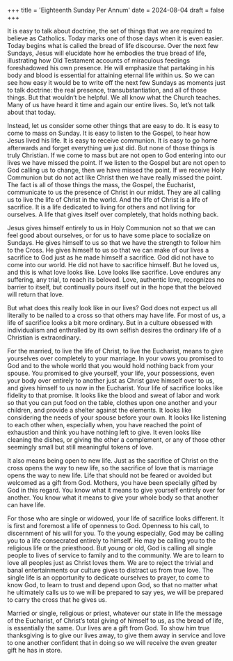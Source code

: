 +++
title = 'Eighteenth Sunday Per Annum'
date = 2024-08-04
draft = false
+++

It is easy to talk about doctrine, the set of things that we are required to believe as Catholics. Today marks one of those days when it is even easier. Today begins what is called the bread of life discourse. Over the next few Sundays, Jesus will elucidate how he embodies the true bread of life, illustrating how Old Testament accounts of miraculous feedings foreshadowed his own presence. He will emphasize that partaking in his body and blood is essential for attaining eternal life within us. So we can see how easy it would be to write off the next few Sundays as moments just to talk doctrine: the real presence, transubstantiation, and all of those things. But that wouldn’t be helpful. We all know what the Church teaches. Many of us have heard it time and again our entire lives. So, let’s not talk about that today.


Instead, let us consider some other things that are easy to do. It is easy to come to mass on Sunday. It is easy to listen to the Gospel, to hear how Jesus lived his life. It is easy to receive communion. It is easy to go home afterwards and forget everything we just did. But none of those things is truly Christian. If we come to mass but are not open to God entering into our lives we have missed the point. If we listen to the Gospel but are not open to God calling us to change, then we have missed the point. If we receive Holy Communion but do not act like Christ then we have really missed the point. The fact is all of those things the mass, the Gospel, the Eucharist, communicate to us the presence of Christ in our midst. They are all calling us to live the life of Christ in the world. And the life of Christ is a life of sacrifice. It is a life dedicated to living for others and not living for ourselves. A life that gives itself over completely, that holds nothing back.


Jesus gives himself entirely to us in Holy Communion not so that we can feel good about ourselves, or for us to have some place to socialize on Sundays. He gives himself to us so that we have the strength to follow him to the Cross. He gives himself to us so that we can make of our lives a sacrifice to God just as he made himself a sacrifice. God did not have to come into our world. He did not have to sacrifice himself. But he loved us, and this is what love looks like. Love looks like sacrifice. Love endures any suffering, any trial, to reach its beloved. Love, authentic love, recognizes no barrier to itself, but continually pours itself out in the hope that the beloved will return that love.


But what does this really look like in our lives? God does not expect us all literally to be nailed to a cross so that others may have life. For most of us, a life of sacrifice looks a bit more ordinary. But in a culture obsessed with individualism and enthralled by its own selfish desires the ordinary life of a Christian is extraordinary.


For the married, to live the life of Christ, to live the Eucharist, means to give yourselves over completely to your marriage. In your vows you promised to God and to the whole world that you would hold nothing back from your spouse. You promised to give yourself, your life, your possessions, even your body over entirely to another just as Christ gave himself over to us, and gives himself to us now in the Eucharist. Your life of sacrifice looks like fidelity to that promise. It looks like the blood and sweat of labor and work so that you can put food on the table, clothes upon one another and your children, and provide a shelter against the elements. It looks like considering the needs of your spouse before your own. It looks like listening to each other when, especially when, you have reached the point of exhaustion and think you have nothing left to give. It even looks like cleaning the dishes, or giving the other a complement, or any of those other seemingly small but still meaningful tokens of love.


It also means being open to new life. Just as the sacrifice of Christ on the cross opens the way to new life, so the sacrifice of love that is marriage opens the way to new life. Life that should not be feared or avoided but welcomed as a gift from God. Mothers, you have been specially gifted by God in this regard. You know what it means to give yourself entirely over for another. You know what it means to give your whole body so that another can have life.


For those who are single or widowed, your life of sacrifice looks different. It is first and foremost a life of openness to God. Openness to his call, to discernment of his will for you. To the young especially, God may be calling you to a life consecrated entirely to himself. He may be calling you to the religious life or the priesthood. But young or old, God is calling all single people to lives of service to family and to the community. We are to learn to love all peoples just as Christ loves them. We are to reject the trivial and banal entertainments our culture gives to distract us from true love. The single life is an opportunity to dedicate ourselves to prayer, to come to know God, to learn to trust and depend upon God, so that no matter what he ultimately calls us to we will be prepared to say yes, we will be prepared to carry the cross that he gives us.


Married or single, religious or priest, whatever our state in life the message of the Eucharist, of Christ’s total giving of himself to us, as the bread of life, is essentially the same. Our lives are a gift from God. To show him true thanksgiving is to give our lives away, to give them away in service and love to one another confident that in doing so we will receive the even greater gift he has in store.
